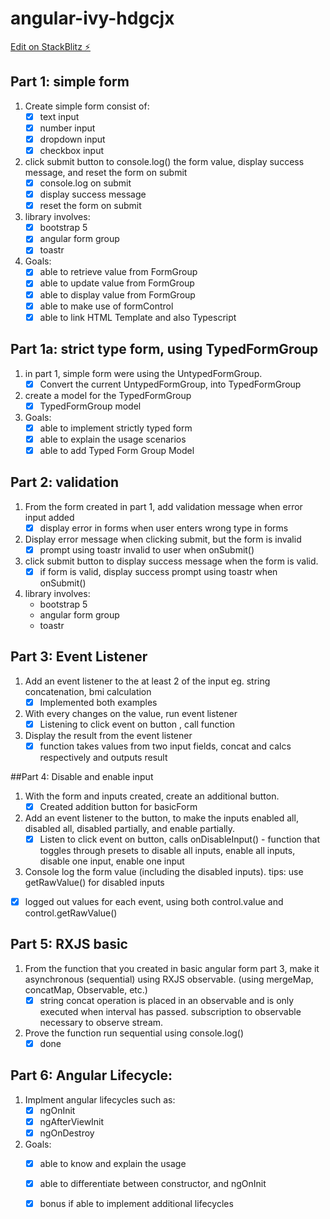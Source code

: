 # angular-ivy-hdgcjx

[Edit on StackBlitz ⚡️](https://stackblitz.com/edit/angular-ivy-hdgcjx)

## Part 1: simple form
1. Create simple form consist of:
    - [x] text input 
    - [x] number input
    - [x] dropdown input
    - [x] checkbox input

2. click submit button to console.log() the form value, display success message, and reset the form on submit
    - [x] console.log on submit
    - [x] display success message
    - [x] reset the form on submit

3. library involves:
    - [x] bootstrap 5
    - [x] angular form group
    - [x] toastr

4. Goals:
    - [x] able to retrieve value from FormGroup
    - [x] able to update value from FormGroup
    - [x] able to display value from FormGroup
    - [x] able to make use of formControl
    - [x] able to link HTML Template and also Typescript
    
## Part 1a: strict type form, using TypedFormGroup
1. in part 1, simple form were using the UntypedFormGroup. 
    - [x] Convert the current UntypedFormGroup, into TypedFormGroup

2. create a model for the TypedFormGroup
    - [x] TypedFormGroup model

3. Goals:
    - [x] able to implement strictly typed form
    - [x] able to explain the usage scenarios
    - [x] able to add Typed Form Group Model
    
## Part 2: validation
1. From the form created in part 1, add validation message when error input added
    - [x] display error in forms when user enters wrong type in forms

2. Display error message when clicking submit, but the form is invalid
    - [x] prompt using toastr invalid to user when onSubmit()

3. click submit button to display success message when the form is valid.
    - [x] if form is valid, display success prompt using toastr when onSubmit()

4. library involves:
    - bootstrap 5
    - angular form group
    - toastr

## Part 3: Event Listener
1. Add an event listener to the at least 2 of the input eg. string concatenation, bmi calculation 
    - [x] Implemented both examples
2. With every changes on the value, run event listener 
    - [x] Listening to click event on button , call function
3. Display the result from the event listener 
    - [x] function takes values from two input fields, concat and calcs respectively and outputs result

##Part 4: Disable and enable input
1. With the form and inputs created, create an additional button.
    - [x] Created addition button for basicForm
2. Add an event listener to the button, to make the inputs enabled all, disabled all, disabled partially, and enable partially.
    - [x] Listen to click event on button, calls onDisableInput() - function that toggles through presets to disable all inputs, enable all inputs, disable one input, enable one input
3. Console log the form value (including the disabled inputs). tips: use getRawValue() for disabled inputs
 - [x] logged out values for each event, using both control.value and control.getRawValue()

## Part 5: RXJS basic
1. From the function that you created in basic angular form part 3, make it asynchronous (sequential) using RXJS observable. (using mergeMap, concatMap, Observable, etc.)
    - [x] string concat operation is placed in an observable and is only executed when interval has passed. subscription to observable necessary to observe stream.
2. Prove the function run sequential using console.log()
    - [x] done

## Part 6: Angular Lifecycle:
1. Implment angular lifecycles such as:
    - [x] ngOnInit
    - [x] ngAfterViewInit
    - [x] ngOnDestroy

2. Goals:
    - [x] able to know and explain the usage
    - [x] able to differentiate between constructor, and ngOnInit
    - [x] bonus if able to implement additional lifecycles




